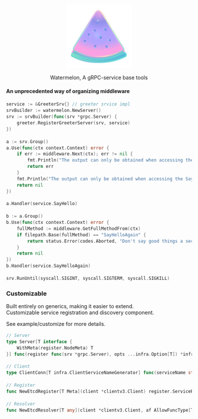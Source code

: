 <p align="center">
    <img src="docs/images/logo.png" alt="banner" width="180px">
</p>

<p align="center">
    Watermelon, A gRPC-service base tools
</p>

#### An unprecedented way of organizing middleware

```go
service := &GreeterSrv{} // greeter srvice impl
srvBuilder := watermelon.NewServer()
srv := srvBuilder(func(srv *grpc.Server) {
    greeter.RegisterGreeterServer(srv, service)
})

a := srv.Group()
a.Use(func(ctx context.Context) error {
    if err := middleware.Next(ctx); err != nil {
        fmt.Println("The output can only be obtained when accessing the SayHelloAgain method", err)
        return err
    }
    fmt.Println("The output can only be obtained when accessing the SayHello method")
    return nil
})

a.Handler(service.SayHello)

b := a.Group()
b.Use(func(ctx context.Context) error {
    fullMethod := middleware.GetFullMethodFrom(ctx)
    if filepath.Base(fullMethod) == "SayHelloAgain" {
        return status.Error(codes.Aborted, "Don't say good things a second time")
    }
    return nil
})
b.Handler(service.SayHelloAgain)

srv.RunUntil(syscall.SIGINT, syscall.SIGTERM, syscall.SIGKILL)
```

### Customizable

Built entirely on generics, making it easier to extend.  
Customizable service registration and discovery component.

See example/customize for more details.

```go
// Server
type Server[T interface {
	WithMeta(register.NodeMeta) T
}] func(register func(srv *grpc.Server), opts ...infra.Option[T]) *infra.Srv[T]

// Client
type ClientConn[T infra.ClientServiceNameGenerator] func(serviceName string, opts ...infra.ClientOptions[T]) (*grpc.ClientConn, error)

// Register
func NewEtcdRegister[T Meta](client *clientv3.Client) register.ServiceRegister[T]

// Resolver
func NewEtcdResolver[T any](client *clientv3.Client, af AllowFuncType[T]) wresolver.Resolver

```

